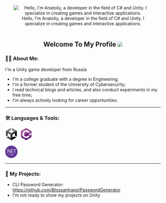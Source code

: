 <div align="center">
    <div style="text-align: center;">
        <img src="https://media4.giphy.com/media/v1.Y2lkPTc5MGI3NjExOHRmOGtnZnV2ajFoMjlmNzQ4bnp4N2J6NHU3a3ZmenZuNG43YWc2diZlcD12MV9pbnRlcm5hbF9naWZfYnlfaWQmY3Q9Zw/qgQUggAC3Pfv687qPC/giphy.gif" width="450" alt="Hello, I'm Anatoliy, a developer in the field of C# and Unity. I specialize in creating games and interactive applications." style="display: block; margin: 0 auto;">
        <div style="width: 450px; margin: 0 auto;">
            Hello, I'm Anatoliy, a developer in the field of C# and Unity. I specialize in creating games and interactive applications.
        </div>
    </div>
</div>

<div align="center"><img src="https://komarev.com/ghpvc/?username=Blossantrape&style=flat-square&color=blueviolet" alt=""/></div>

<h2 align="center">
  Welcome To My Profile <img src="https://media.giphy.com/media/hvRJCLFzcasrR4ia7z/giphy.gif" width="26px"/>
</h2>

### 👨‍💻 About Me:

I'm a Unity game developer from Russia

- I'm a college graduate with a degree in Engineering;
- I'm a former student of the University of Cybersecurity;
- I read technical blogs and articles, and also conduct experiments in my free time;
- I'm always actively looking for career opportunities.

---

### 🛠️ Languages & Tools:

<p>
	<img src="https://github.com/devicons/devicon/blob/master/icons/unity/unity-original.svg" title="Java" alt="Java" width="40" height="40"/>&nbsp;
	<img src="https://github.com/devicons/devicon/blob/master/icons/csharp/csharp-original.svg" title="Spring" alt="Spring" width="40" height="40"/>&nbsp;
</p>
<p>
	<img src="https://github.com/devicons/devicon/blob/master/icons/dotnetcore/dotnetcore-original.svg" alt="Maven" width="40" height="40"/>&nbsp;
</p>


---


### 🧵 My Projects:

- CLI Password Generator: https://github.com/Blossantrape/PasswordGenerator
- I'm not ready to show my projects on Unity
